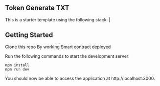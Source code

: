## Token Generate TXT

This is a starter template using the following stack:
                                                                              |

## Getting Started

Clone this repo
By working Smart contract deployed

Run the following commands to start the development server:

```
npm install
npm run dev
```

You should now be able to access the application at http://localhost:3000.
